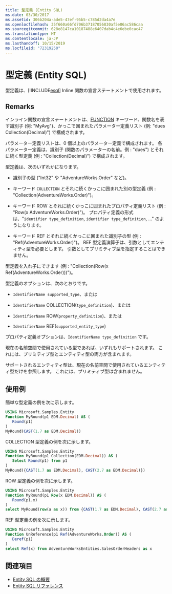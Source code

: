 ```yaml
---
title: 型定義 (Entity SQL)
ms.date: 03/30/2017
ms.assetid: 306b204a-ade5-47ef-95b5-c785d2da4a7e
ms.openlocfilehash: 35f660a66fd706b37187056830af5e06ac586caa
ms.sourcegitcommit: 628e8147ca10187488e6407dab4c4e6ebe0cac47
ms.translationtype: HT
ms.contentlocale: ja-JP
ms.lasthandoff: 10/15/2019
ms.locfileid: "72319250"
---
```

# <a name="type-definitions-entity-sql"></a>型定義 (Entity SQL)
型定義は、[!INCLUDE[esql](../../../../../../includes/esql-md.md)] Inline 関数の宣言ステートメントで使用されます。  
  
## <a name="remarks"></a>Remarks  
 インライン関数の宣言ステートメントは、[FUNCTION](function-entity-sql.md) キーワード、関数名を表す識別子 (例: "MyAvg")、かっこで囲まれたパラメーター定義リスト (例: "dues Collection(Decimal)") で構成されます。  
  
 パラメーター定義リストは、0 個以上のパラメーター定義で構成されます。 各パラメーター定義は、識別子 (関数のパラメーターの名前。例 : "dues") とそれに続く型定義 (例 : "Collection(Decimal)") で構成されます。  
  
 型定義は、次のいずれかになります。  
  
- 識別子の型 ("Int32" や "AdventureWorks.Order" など)。  
  
- キーワード `COLLECTION` とそれに続くかっこに囲まれた別の型定義 (例 : "Collection(AdventureWorks.Order)")。  
  
- キーワード ROW とそれに続くかっこに囲まれたプロパティ定義リスト (例 : "Row(x AdventureWorks.Order)")。 プロパティ定義の形式は、"`identifier type_definition`, `identifier type_definition`, ..." のようになります。  
  
- キーワード REF とそれに続くかっこに囲まれた識別子の型 (例 : "Ref(AdventureWorks.Order)")。 REF 型定義演算子は、引数としてエンティティ型を必要とします。 引数としてプリミティブ型を指定することはできません。  
  
 型定義を入れ子にできます (例 : "Collection(Row(x Ref(AdventureWorks.Order)))")。  
  
 型定義のオプションは、次のとおりです。  
  
- `IdentifierName supported_type`、または   
  
- `IdentifierName` COLLECTION(`type_definition`)、または  
  
- `IdentifierName` ROW(`property_definition`)、または  
  
- `IdentifierName` REF(`supported_entity_type`)  
  
 プロパティ定義オプションは、`IdentifierName type_definition` です。  
  
 現在の名前空間で使用されている型であれば、いずれもサポートされます。 これには、プリミティブ型とエンティティ型の両方が含まれます。  
  
 サポートされるエンティティ型は、現在の名前空間で使用されているエンティティ型だけを参照します。 これには、プリミティブ型は含まれません。  
  
## <a name="examples"></a>使用例  
 簡単な型定義の例を次に示します。  
  
```sql  
USING Microsoft.Samples.Entity  
Function MyRound(p1 EDM.Decimal) AS (  
   Round(p1)  
)  
MyRound(CAST(1.7 as EDM.Decimal))  
```  
  
 COLLECTION 型定義の例を次に示します。  
  
```sql  
USING Microsoft.Samples.Entity  
Function MyRound(p1 Collection(EDM.Decimal)) AS (  
   Select Round(p1) from p1  
)  
MyRound({CAST(1.7 as EDM.Decimal), CAST(2.7 as EDM.Decimal)})  
```  
  
 ROW 型定義の例を次に示します。  
  
```sql  
USING Microsoft.Samples.Entity  
Function MyRound(p1 Row(x EDM.Decimal)) AS (  
   Round(p1.x)  
)  
select MyRound(row(a as x)) from {CAST(1.7 as EDM.Decimal), CAST(2.7 as EDM.Decimal)} as a  
```  
  
 REF 型定義の例を次に示します。  
  
```sql  
USING Microsoft.Samples.Entity  
Function UnReference(p1 Ref(AdventureWorks.Order)) AS (  
   Deref(p1)  
)  
select Ref(x) from AdventureWorksEntities.SalesOrderHeaders as x  
```  
  
## <a name="see-also"></a>関連項目

- [Entity SQL の概要](entity-sql-overview.md)
- [Entity SQL リファレンス](entity-sql-reference.md)
